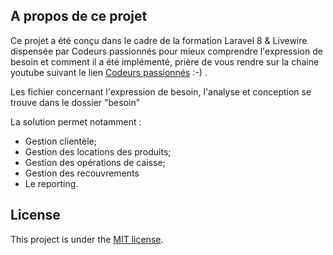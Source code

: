 ## A propos de ce projet

Ce projet a été conçu dans le cadre de la formation Laravel 8 & Livewire dispensée par Codeurs passionnés pour mieux comprendre l'expression de besoin et comment il a été implémenté, prière de vous rendre sur la chaine youtube suivant le lien [Codeurs passionnés](https://www.youtube.com/watch?v=cZH32gHzAXc&list=PLhK6H-zs_Wy1Tu1agUUb2XUh4QJlIFuBu) :-) .

Les fichier concernant l'expression de besoin, l'analyse et conception se trouve dans le dossier "besoin"

La solution permet notamment :

- Gestion clientèle;
- Gestion des locations des produits;
- Gestion des opérations de caisse;
- Gestion des recouvrements
- Le reporting.

## License

This project is under the [MIT license](https://opensource.org/licenses/MIT).
